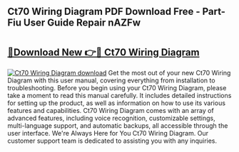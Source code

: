 ## Ct70 Wiring Diagram PDF Download Free - Part-Fiu User Guide Repair nAZFw

# <h2><a href="http://dfogg2n.blite.top/?on=Ct70+Wiring+Diagram">🔗Download New 👉🔴 Ct70 Wiring Diagram</a></h2>

[![Ct70 Wiring Diagram download](https://i.imgur.com/lujVjoI.png)](http://dfogg2n.blite.top/?on=Ct70+Wiring+Diagram)
Get the most out of your new Ct70 Wiring Diagram with this user manual, covering everything from installation to troubleshooting. Before you begin using your Ct70 Wiring Diagram, please take a moment to read this manual carefully. It includes detailed instructions for setting up the product, as well as information on how to use its various features and capabilities. Ct70 Wiring Diagram comes with an array of advanced features, including voice recognition, customizable settings, multi-language support, and automatic backups, all accessible through the user interface. We're Always Here for You Ct70 Wiring Diagram. Our customer support team is dedicated to assisting you with any inquiries.
